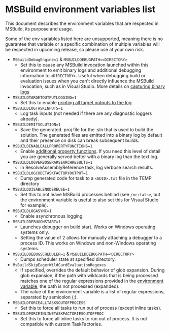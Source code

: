 # MSBuild environment variables list

This document describes the environment variables that are respected in MSBuild, its purpose and usage.

Some of the env variables listed here are unsupported, meaning there is no guarantee that variable or a specific combination of multiple variables will be respected in upcoming release, so please use at your own risk.

- `MSBuildDebugEngine=1` & `MSBUILDDEBUGPATH=<DIRECTORY>`
  - Set this to cause any MSBuild invocation launched within this environment to emit binary logs and additional debugging information to `<DIRECTORY>`. Useful when debugging build or evaluation issues when you can't directly influence the MSBuild invocation, such as in Visual Studio. More details on [capturing binary logs](./Providing-Binary-Logs.md)
- `MSBUILDTARGETOUTPUTLOGGING=1`
  - Set this to enable [printing all target outputs to the log](https://learn.microsoft.com/archive/blogs/msbuild/displaying-target-output-items-using-the-console-logger).
- `MSBUILDLOGTASKINPUTS=1`
  - Log task inputs (not needed if there are any diagnostic loggers already).
- `MSBUILDEMITSOLUTION=1`
  - Save the generated .proj file for the .sln that is used to build the solution. The generated files are emitted into a binary log by default and their presence on disk can break subsequent builds.
- `MSBUILDENABLEALLPROPERTYFUNCTIONS=1`
  - Enable [additional property functions](https://devblogs.microsoft.com/visualstudio/msbuild-property-functions/). If you need this level of detail you are generally served better with a binary log than the text log.
- `MSBUILDLOGVERBOSERARSEARCHRESULTS=1`
  - In ResolveAssemblyReference task, log verbose search results.
- `MSBUILDLOGCODETASKFACTORYOUTPUT=1`
  - Dump generated code for task to a `<GUID>.txt` file in the TEMP directory
- `MSBUILDDISABLENODEREUSE=1`
  - Set this to not leave MSBuild processes behind (see `/nr:false`, but the environment variable is useful to also set this for Visual Studio for example).
- `MSBUILDLOGASYNC=1`
  - Enable asynchronous logging.
- `MSBUILDDEBUGONSTART=1`
  - Launches debugger on build start. Works on Windows operating systems only.
  - Setting the value of 2 allows for manually attaching a debugger to a process ID. This works on Windows and non-Windows operating systems.
- `MSBUILDDEBUGSCHEDULER=1` & `MSBUILDDEBUGPATH=<DIRECTORY>`
  - Dumps scheduler state at specified directory.
- `MsBuildSkipEagerWildCardEvaluationRegexes`
  - If specified, overrides the default behavior of glob expansion. During glob expansion, if the path with wildcards that is being processed matches one of the regular expressions provided in the [environment variable](#msbuildskipeagerwildcardevaluationregexes), the path is not processed (expanded).
  - The value of the environment variable is a list of regular expressions, separated by semicolon (;).
- `MSBUILDFORCEALLTASKSOUTOFPROCESS`
  - Set this to force all tasks to run out of process (except inline tasks).
- `MSBUILDFORCEINLINETASKFACTORIESOUTOFPROC`
  - Set this to force all inline tasks to run out of process. It is not compatible with custom TaskFactories.
